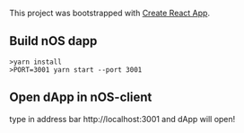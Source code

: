 This project was bootstrapped with [Create React App](https://github.com/facebookincubator/create-react-app).

## Build nOS dapp

```
>yarn install
>PORT=3001 yarn start --port 3001
```

## Open dApp in nOS-client

type in address bar http://localhost:3001 and dApp will open! 